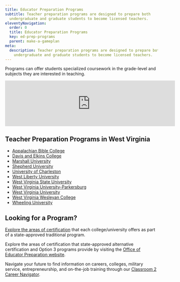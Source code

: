 ```yaml
---
title: Educator Preparation Programs
subtitle: Teacher preparation programs are designed to prepare both
  undergraduate and graduate students to become licensed teachers.
eleventyNavigation:
  order: 0
  title: Educator Preparation Programs
  key: ed-prep-programs
  parent: make-a-gameplan
meta:
  description: Teacher preparation programs are designed to prepare both
    undergraduate and graduate students to become licensed teachers.
---
```

Programs can offer students specialized coursework in the grade-level and subjects they are interested in teaching. 

<iframe width="560" class="aspect-video w-full" src="https://www.youtube.com/embed/iV65AXO-vqU" title="YouTube video player" frameborder="0" allow="accelerometer; autoplay; clipboard-write; encrypted-media; gyroscope; picture-in-picture" allowfullscreen></iframe>

## Teacher Preparation Programs in West Virginia

* [Appalachian Bible College](https://abc.edu/undergraduate/academics/majors/elementary-education/)
* [Davis and Elkins College](https://www.dewv.edu/academics/majors/education/)
* [Marshall University](https://www.marshall.edu/coepd)
* [Shepherd University](https://www.shepherd.edu/education)
* [University of Charleston](https://www.ucwv.edu/academics/majors-degrees/elementary-education/)
* [West Liberty University](https://westliberty.edu/education/)
* [West Virginia State University](https://www.wvstateu.edu/academics/academic-colleges/college-of-professional-studies/education.aspx)
* [West Virginia University-Parkersburg](https://www.wvup.edu/future-students/academics/education-division/)
* [West Virginia University](https://cehs.wvu.edu)
* [West Virginia Wesleyan College](https://www.wvwc.edu/programs/education/)
* [Wheeling University](https://wheeling.edu/areas-of-study/education/)

## Looking for a Program?

[Explore the areas of certification](https://wvde.state.wv.us/certification/approved-programs/?byschool) that each college/university offers as part of a state-approved traditional program.

Explore the areas of certification that state-approved alternative certification and Option 3 programs provide by visiting the [Office of Educator Preparation website](https://wvde.us/educator-development-and-support/preparation/state-approved-programs/).

Navigate your future to find information on careers, colleges, military service, entrepreneurship, and on-the-job training through our [Classroom 2 Career Navigator](http://wvclassroom2career.com/).